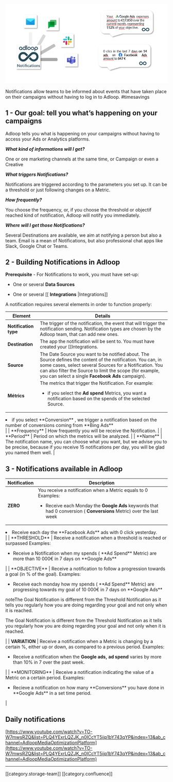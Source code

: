 ![](images/storage/image-20220301-165932.png)

Notifications allow teams to be informed about events that have taken place on their campaigns without having to log in to Adloop. #timesavings 


## 1 - Our goal: tell you what’s happening on your campaigns
Adloop tells you what is happening on your campaigns without having to access your Ads or Analytics platforms.  

 **_What kind of informations will I get?_** 

One or ore marketing channels at the same time, or Campaign or even a Creative

 **_What triggers Notifications?_** 

Notifications are triggered according to the parameters you set up. It can be a threshold or just following changes on a Metric. 

 **_How frequently?_** 

You choose the frequency, or, if you choose the threshold or objectif reached kind of notification, Adloop will notify you immediately. 

 **_Where will I get those Notifications?_** 

Several Destinations are available, we aim at notifying a person but also a team. Email is a mean of Notifications, but also professional chat apps like Slack, Google Chat or Teams. 


## 2 - Building Notifications in Adloop  
 **Prerequisite**  - For Notifications to work, you must have set-up:  


* One or several  **Data Sources** 


* One or several [[ **Integrations** |Integrations]]



A notification requires several elements in order to function properly: 



|  **Element**  |  **Details**  | 
|  --- |  --- | 
|  **Notification type**  | The trigger of the notification, the event that will trigger the notification sending. Notification types are chosen by the Adloop team, that can add new ones.    | 
|  **Destination**  | The app the notification will be sent to. You must have created your [[Integrations. |Integrations]] | 
|  **Source**  | The Date Source you want to be notified about. The Source defines the content of the notification. You can, in some cases, select several Sources for a Notification. You can also filter the Source to limit the scope (for example, you can select a single   **Facebook Ads** campaign). | 
|  **Métrics**  | The metrics that trigger the Notification. For example: <ul><li>if you select the   **Ad spend**  Metrics, you want a notification based on the spends of the selected Source. 

</li><li>if you select  **Conversion** , we trigger a notification based on the number of conversions coming from  **Bing Ads** 

</li></ul> | 
|  **Frequency**  | How frequently you will be receive the Notification.  | 
|  **Period**  | Period on which the metrics will be analyzed. | 
|  **Name**  | The notification name, you can choose what you want, but we advise you to be precise, because if you receive 15 notifications per day, you will be glad you named them well.   | 




## 3 - Notifications available in Adloop




|  **Notification**  |  **Description**  | 
|  --- |  --- | 
|  **ZERO**  | You receive a notification when a Metric equals to 0 Examples:<ul><li>Receive each Monday the  **Google Ads**  keywords that had 0 conversion ( **Conversions**  Metric) over the last week

</li><li>Receive each day the  **Facebook Ads**  ads with 0 click yesterday. 

</li></ul> | 
|  **THRESHOLD**  | Receive a notification when a threshold is reached or surpassed Examples: <ul><li>Receive a Notification when my spends ( **Ad Spend**  Metric) are more than 10 000€ in 7 days on  **Google Ads** 

</li></ul> | 
|  **OBJECTIVE**  | Receive a notification to follow a progression towards a goal (in % of the goal). Examples:<ul><li>Receive each monday how my spends ( **Ad Spend**  Metric) are progressing towards my goal of 10 000€ in 7 days on  **Google Ads** 

</li></ul>noteThe Goal Notification is different from the Threshold Notification as it tells you regularly how you are doing regarding your goal and not only when it is reached. 

The Goal Notification is different from the Threshold Notification as it tells you regularly how you are doing regarding your goal and not only when it is reached. 

 | 
|  **VARIATION**  | Receive a notification when a Metric is changing by a certain %, either up or down, as compared to a previous period. Examples:<ul><li>Receive a notification when the  **Google ads,**  **ad spend**  varies by more than 10% in 7 over the past week.

</li></ul> | 
|  **MONITORING**  | Receive a notification indicating the value of a Metric on a certain period. Examples:<ul><li>Recieve a notification on how many  **Conversions**  you have done in  **Google Ads**  in a set time period.

</li></ul> | 


## Daily notifications
[https://www.youtube.com/watch?v=TO-W7mwsRZQ&list=PLQ4YExrLQZJK_n0ICcYT5ijp1bY743qYP&index=13&ab_channel=AdloopMediaOptimizationPlatform](https://www.youtube.com/watch?v=TO-W7mwsRZQ&list=PLQ4YExrLQZJK_n0ICcYT5ijp1bY743qYP&index=13&ab_channel=AdloopMediaOptimizationPlatform)



*****

[[category.storage-team]] 
[[category.confluence]] 
